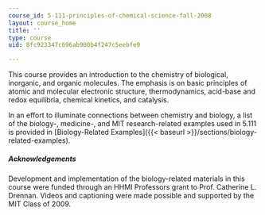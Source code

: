 ```yaml
---
course_id: 5-111-principles-of-chemical-science-fall-2008
layout: course_home
title: ''
type: course
uid: 8fc923347c696ab900b4f247c5eebfe9

---
```

This course provides an introduction to the chemistry of biological, inorganic, and organic molecules. The emphasis is on basic principles of atomic and molecular electronic structure, thermodynamics, acid-base and redox equilibria, chemical kinetics, and catalysis.

In an effort to illuminate connections between chemistry and biology, a list of the biology-, medicine-, and MIT research-related examples used in 5.111 is provided in [Biology-Related Examples]({{< baseurl >}}/sections/biology-related-examples).

##### Acknowledgements

Development and implementation of the biology-related materials in this course were funded through an HHMI Professors grant to Prof. Catherine L. Drennan. Videos and captioning were made possible and supported by the MIT Class of 2009.
